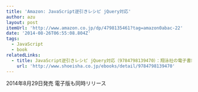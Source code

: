 ```yaml
---
title: 'Amazon: JavaScript逆引きレシピ jQuery対応'
author: azu
layout: post
itemUrl: 'http://www.amazon.co.jp/dp/4798135461?tag=amazon0abac-22'
date: '2014-08-26T06:55:08.804Z'
tags:
  - JavaScript
  - book
relatedLinks:
  - title: JavaScript逆引きレシピ jQuery対応（9784798139470）：翔泳社の電子書籍
    url: 'http://www.shoeisha.co.jp/ebooks/detail/9784798139470'
---
```

2014年8月29日発売
電子版も同時リリース
